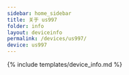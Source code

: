 ```yaml
---
sidebar: home_sidebar
title: 关于 us997
folder: info
layout: deviceinfo
permalink: /devices/us997/
device: us997
---
```

{% include templates/device_info.md %}
